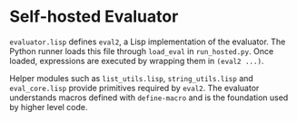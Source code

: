 # Self-hosted Evaluator

`evaluator.lisp` defines `eval2`, a Lisp implementation of the evaluator. The Python runner loads this file through `load_eval` in `run_hosted.py`. Once loaded, expressions are executed by wrapping them in `(eval2 ...)`.

Helper modules such as `list_utils.lisp`, `string_utils.lisp` and `eval_core.lisp` provide primitives required by `eval2`. The evaluator understands macros defined with `define-macro` and is the foundation used by higher level code.
